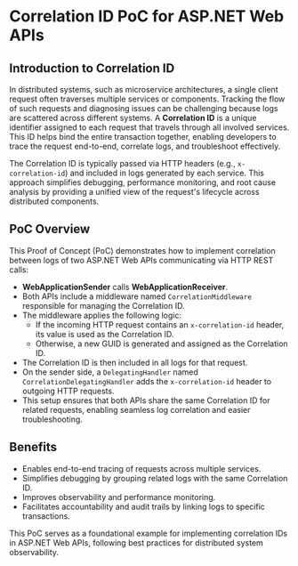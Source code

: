 # Correlation ID PoC for ASP.NET Web APIs

## Introduction to Correlation ID

In distributed systems, such as microservice architectures, a single client request often traverses multiple services or components. Tracking the flow of such requests and diagnosing issues can be challenging because logs are scattered across different systems. A **Correlation ID** is a unique identifier assigned to each request that travels through all involved services. This ID helps bind the entire transaction together, enabling developers to trace the request end-to-end, correlate logs, and troubleshoot effectively.

The Correlation ID is typically passed via HTTP headers (e.g., `x-correlation-id`) and included in logs generated by each service. This approach simplifies debugging, performance monitoring, and root cause analysis by providing a unified view of the request's lifecycle across distributed components.

## PoC Overview

This Proof of Concept (PoC) demonstrates how to implement correlation between logs of two ASP.NET Web APIs communicating via HTTP REST calls:

- **WebApplicationSender** calls **WebApplicationReceiver**.
- Both APIs include a middleware named `CorrelationMiddleware` responsible for managing the Correlation ID.
- The middleware applies the following logic:
  - If the incoming HTTP request contains an `x-correlation-id` header, its value is used as the Correlation ID.
  - Otherwise, a new GUID is generated and assigned as the Correlation ID.
- The Correlation ID is then included in all logs for that request.
- On the sender side, a `DelegatingHandler` named `CorrelationDelegatingHandler` adds the `x-correlation-id` header to outgoing HTTP requests.
- This setup ensures that both APIs share the same Correlation ID for related requests, enabling seamless log correlation and easier troubleshooting.

## Benefits

- Enables end-to-end tracing of requests across multiple services.
- Simplifies debugging by grouping related logs with the same Correlation ID.
- Improves observability and performance monitoring.
- Facilitates accountability and audit trails by linking logs to specific transactions.

This PoC serves as a foundational example for implementing correlation IDs in ASP.NET Web APIs, following best practices for distributed system observability.
